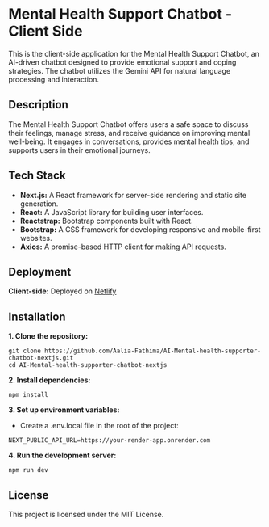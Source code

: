 # Mental Health Support Chatbot - Client Side
This is the client-side application for the Mental Health Support Chatbot, an AI-driven chatbot designed to provide emotional support and coping strategies. The chatbot utilizes the Gemini API for natural language processing and interaction.

## Description
The Mental Health Support Chatbot offers users a safe space to discuss their feelings, manage stress, and receive guidance on improving mental well-being. It engages in conversations, provides mental health tips, and supports users in their emotional journeys.

## Tech Stack
- **Next.js:** A React framework for server-side rendering and static site generation.
- **React:** A JavaScript library for building user interfaces.
- **Reactstrap:** Bootstrap components built with React.
- **Bootstrap:** A CSS framework for developing responsive and mobile-first websites.
- **Axios:** A promise-based HTTP client for making API requests.

## Deployment
**Client-side:** Deployed on [Netlify](https://www.netlify.com/)

## Installation
**1. Clone the repository:**
```
git clone https://github.com/Aalia-Fathima/AI-Mental-health-supporter-chatbot-nextjs.git
cd AI-Mental-health-supporter-chatbot-nextjs
```
**2. Install dependencies:**
```
npm install
```
**3. Set up environment variables:**
- Create a .env.local file in the root of the project:
```
NEXT_PUBLIC_API_URL=https://your-render-app.onrender.com
```
**4. Run the development server:**
```
npm run dev
```
## License
This project is licensed under the MIT License.

